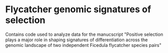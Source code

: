 # Flycatcher genomic signatures of selection
Contains code used to analyze data for the manucscript "Positive selection plays a major role in shaping signatures of differentiation across the genomic landscape of two independent Ficedula flycatcher species pairs"
